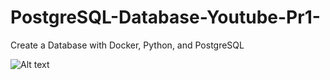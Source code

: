 # PostgreSQL-Database-Youtube-Pr1-
Create a Database with Docker, Python, and PostgreSQL

![Alt text](https://github.com/username/repository/blob/main/image.png)
